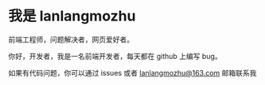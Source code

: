 #  我是 lanlangmozhu

前端工程师，问题解决者，网页爱好者。

你好，开发者，我是一名前端开发者，每天都在 github 上编写 bug。

如果有代码问题，你可以通过 issues 或者 lanlangmozhu@163.com 邮箱联系我


